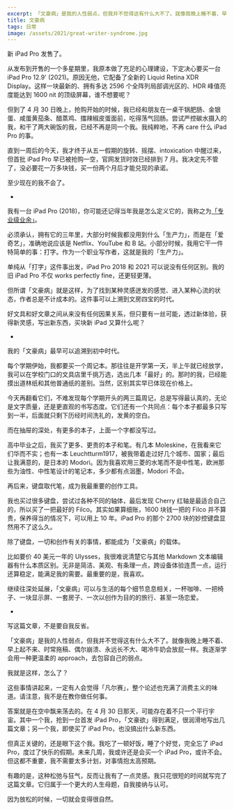 ```yaml
---
excerpt: 「文豪病」是我的人性弱点，但我并不觉得这有什么大不了。就像我晚上睡不着、早上起不来、时常拖稿、偶尔崩溃、永远长不大、喝冷牛奶会放屁一样。我逐渐学会用一种更温柔的 approach，去包容自己的弱点。
title: 文豪病
tags: 日常
image: /assets/2021/great-writer-syndrome.jpg
---
```


新 iPad Pro 发售了。

从发布到开售的一个多星期里，我原本做了充足的心理建设，下定决心要买一台 iPad Pro 12.9' (2021)。原因无他，它配备了全新的 Liquid Retina XDR Display。这样一块最新的、拥有多达 2596 个全阵列局部调光区的、HDR 峰值亮度能达到 1600 nit 的顶级屏幕，谁不想要呢？

但到了 4 月 30 日晚上，抢购开始的时候，我已经和朋友在一桌干锅肥肠、金银蛋、咸蛋黄茄条、醋蒸鸡、擂辣椒皮蛋面前，吃得荡气回肠。尝试严控碳水摄入的我，和干了两大碗饭的我，已经不再是同一个我。我纯粹地，不再 care 什么 iPad Pro 的事。

直到一周后的今天，我才终于从五一假期的旋转、摇摆、intoxication 中醒过来，但首批 iPad Pro 早已被抢购一空，官网发货时效已经排到 7 月。我决定先不管了，没必要花一万多块钱，买一份两个月后才能兑现的承诺。

至少现在的我不会了。

-

我有一台 iPad Pro (2018)，你可能还记得当年我是怎么定义它的，我称之为[「专业级业余」](/2018/ipad-pro-2018-review/)。

必须承认，拥有它的三年里，大部分时候我都没用到什么「生产力」，而是在「爱奇艺」，准确地说应该是 Netflix、YouTube 和 B 站。小部分时候，我用它干一件特简单的事：打字。作为一个职业写作者，这就是我的「生产力」。

单纯从「打字」这件事出发，iPad Pro 2018 和 2021 可以说没有任何区别。我的旧 iPad Pro 不仅 works perfectly fine，还更轻更薄。

但所谓「文豪病」就是这样，为了找到某种灵感迸发的感觉、进入某种心流的状态，作者总是不计成本的。这件事可以上溯到文房四宝的时代。

好文具和好文章之间从来没有任何因果关系，但只要有一丝可能，透过新体验，获得新灵感，写出新东西，买块新 iPad 又算什么呢？

-

我的「文豪病」最早可以追溯到初中时代。

每个学期伊始，我都要买一个周记本。那往往是开学第一天，半上午就已经放学，我可以在学校门口的文具店里千挑万选，选出几本「最好」的。那时的我，已经能摸出道林纸和其他普通纸的差别。当然，区别其实早已体现在价格上。

今天再翻看它们，不难发现每个学期开头的两三篇周记，总是写得最认真的，无论是文字质量，还是更直观的书写态度。它们还有一个共同点：每个本子都最多只写到一半，后面就只剩下历经时间洗礼的，发黄的空白。

而在抽屉的深处，有更多的本子，上面一个字都没写过。

高中毕业之后，我买了更多、更贵的本子和笔。有几本 Moleskine，在我看来它们华而不实；也有一本 Leuchtturm1917，被我带着走过好几个城市、国家；最后让我满意的，是日本的 Modori。因为我喜欢用三菱的水笔而不是中性笔，欧洲那些为油性、中性笔设计的笔记本，多少都有点洇墨，Modori 不会。

再后来，键盘取代笔，成为我最重要的创作工具。

我也买过很多键盘，尝试过各种不同的轴体，最后发现 Cherry 红轴是最适合自己的，所以买了一把最好的 Filco。其实如果算细账，1600 块钱一把的 Filco 并不算贵，保养得当的情况下，可以用上 10 年。iPad Pro 的那个 2700 块的妙控键盘显然用不了这么久。

除了键盘，一切和创作有关的事情，都能成为「文豪病」的载体。

比如要价 40 美元一年的 Ulysses，我很难说清楚它与其他 Markdown 文本编辑器有什么本质区别。无非是简洁、美观、有条理一点，跨设备体验连贯一点，运行还算稳定，能满足我的需要。最重要的是，我喜欢。

继续往深处延展，「文豪病」可以与生活的每个细节息息相关，一杯咖啡、一把椅子、一块显示屏、一套房子、一次以创作为目的的旅行、甚至一场恋爱。

-

写这篇文章，不是要自我反省。

「文豪病」是我的人性弱点，但我并不觉得这有什么大不了。就像我晚上睡不着、早上起不来、时常拖稿、偶尔崩溃、永远长不大、喝冷牛奶会放屁一样。我逐渐学会用一种更温柔的 approach，去包容自己的弱点。

我就是这样，怎么了？

这些事情讲起来，一定有人会觉得「凡尔赛」，整个论述也充满了消费主义的味道。请注意，我不是在教你做任何事。

答案就是在空中飘来荡去的。在 4 月 30 日那天，可能存在着不只一个平行宇宙。其中一个我，抢到一台首发 iPad Pro，「文豪欲」得到满足，很润滑地写出几篇文章；另一个我，即使买了 iPad Pro，也没搞出什么新东西。

但真正关键的，还是眼下这个我。我吃了一顿好饭，睡了个好觉，完全忘了 iPad Pro，度过了快乐的假期。未来几周，我或许还是会买一个 iPad Pro，或许不会。但这都不重要，我不需要太多计划，对事情抱太高预期。

有趣的是，这种松弛与狂气，反而让我有了一点灵感。我只花很短的时间就写完了这篇文章。它归属于一个更大的人生母题，自我接纳与认可。

因为放松的时候，一切就会变得很自然。
